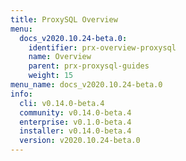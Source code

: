 ```yaml
---
title: ProxySQL Overview
menu:
  docs_v2020.10.24-beta.0:
    identifier: prx-overview-proxysql
    name: Overview
    parent: prx-proxysql-guides
    weight: 15
menu_name: docs_v2020.10.24-beta.0
info:
  cli: v0.14.0-beta.4
  community: v0.14.0-beta.4
  enterprise: v0.1.0-beta.4
  installer: v0.14.0-beta.4
  version: v2020.10.24-beta.0
---
```


